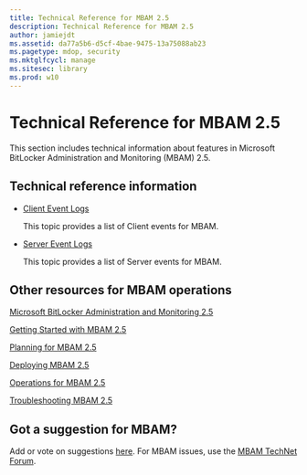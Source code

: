 ```yaml
---
title: Technical Reference for MBAM 2.5
description: Technical Reference for MBAM 2.5
author: jamiejdt
ms.assetid: da77a5b6-d5cf-4bae-9475-13a75088ab23
ms.pagetype: mdop, security
ms.mktglfcycl: manage
ms.sitesec: library
ms.prod: w10
---
```



# Technical Reference for MBAM 2.5


This section includes technical information about features in Microsoft BitLocker Administration and Monitoring (MBAM) 2.5.

## Technical reference information


-   [Client Event Logs](client-event-logs.md)

    This topic provides a list of Client events for MBAM.

-   [Server Event Logs](server-event-logs.md)

    This topic provides a list of Server events for MBAM.

## Other resources for MBAM operations


[Microsoft BitLocker Administration and Monitoring 2.5](index.md)

[Getting Started with MBAM 2.5](getting-started-with-mbam-25.md)

[Planning for MBAM 2.5](planning-for-mbam-25.md)

[Deploying MBAM 2.5](deploying-mbam-25.md)

[Operations for MBAM 2.5](operations-for-mbam-25.md)

[Troubleshooting MBAM 2.5](troubleshooting-mbam-25.md)

## Got a suggestion for MBAM?


Add or vote on suggestions [here](http://mbam.uservoice.com/forums/268571-microsoft-bitlocker-administration-and-monitoring). For MBAM issues, use the [MBAM TechNet Forum](https://social.technet.microsoft.com/Forums/home?forum=mdopmbam).

 

 





